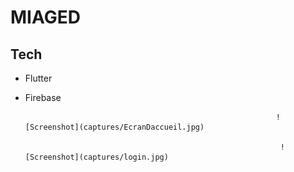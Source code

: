 # MIAGED

## Tech

* Flutter
* Firebase 



                                                              ![Screenshot](captures/EcranDaccueil.jpg)                      
 
                                                               ![Screenshot](captures/login.jpg)












